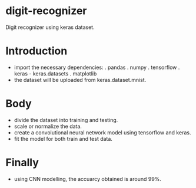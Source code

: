 # digit-recognizer
Digit recognizer using keras dataset.
# Introduction
 - import the necessary dependencies:
  . pandas
  . numpy
  . tensorflow
  . keras - keras.datasets
  . matplotlib
 - the dataset will be uploaded from keras.dataset.mnist.
# Body
 - divide the dataset into training and testing.
 - scale or normalize the data.
 - create a convolutional neural network model using tensorflow and keras.
 - fit the model for both train and test data.
# Finally
 - using CNN modelling, the accuarcy obtained is around 99%.
